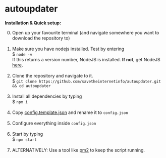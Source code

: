 # autoupdater

**Installation & Quick setup:**

0. Open up your favourite terminal (and navigate somewhere you want to download the repository to) <br><br>
1. Make sure you have nodejs installed. Test by  entering <br>
$ `node -v` <br>
If this returns a version number, NodeJS is installed. **If not**, get NodeJS <a href="https://nodejs.org/en/download/package-manager/">here</a>. <br><br>
2. Clone the repository and navigate to it. <br>
$ `git clone https://github.com/savetheinternetinfo/autoupdater.git && cd autoupdater` <br><br>
3. Install all dependencies by typing <br>
$ `npm i`<br><br>
4. Copy [config.template.json](https://github.com/savetheinternetinfo/autoupdater/blob/master/config.template.json) and rename it to `config.json` <br><br>
5. Configure everything inside `config.json` <br><br>
6. Start by typing <br>
$ `npm start` <br><br>
7. ALTERNATIVELY: Use a tool like [pm2](http://pm2.keymetrics.io/) to keep the script running.
